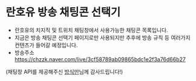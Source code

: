 # 란호유 방송 채팅콘 선택기
- 란호유의 치지직 및 트위치 채팅창에서 사용가능한 채팅콘 목록입니다.
- 지금은 방송 채팅콘 선택기 페이지로만 사용되지만 추후에 방송 규칙 등 여러가지 컨텐츠가 들어갈 예정입니다.
- 방송주소 https://chzzk.naver.com/live/3cf58789ab09865bdc1e2f3a76d66b27

(채팅창 API를 제공해주신 <a href="https://chzzk.naver.com/11f26e415d3ce1f26d92fc0beeeeaf72" target="_blank">방식만</a>님께 감사드립니다!)
